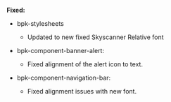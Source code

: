 **Fixed:**

- bpk-stylesheets
  - Updated to new fixed Skyscanner Relative font

- bpk-component-banner-alert:
  - Fixed alignment of the alert icon to text.

- bpk-component-navigation-bar:
  - Fixed alignment issues with new font.
